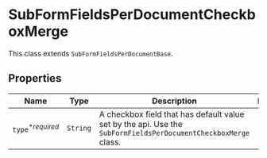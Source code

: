 

# SubFormFieldsPerDocumentCheckboxMerge

This class extends `SubFormFieldsPerDocumentBase`.

## Properties

Name | Type | Description | Notes
------------ | ------------- | ------------- | -------------
| `type`<sup>*_required_</sup> | ```String``` |  A checkbox field that has default value set by the api. Use the `SubFormFieldsPerDocumentCheckboxMerge` class.  |  |



